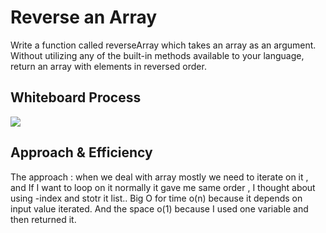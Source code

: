 # Reverse an Array

Write a function called reverseArray which takes an array as an argument. Without utilizing any of the built-in methods available to your language, return an array with elements in reversed order.

## Whiteboard Process

![](https://i.ibb.co/zQZPhp5/reverse-array.jpg)

## Approach & Efficiency

The approach : when we deal with array mostly we need to iterate on it , and If I want to loop on it normally it gave me same order , I thought about using -index and stotr it list..
Big O for time o(n) because it depends on input value iterated. And the space o(1) because I used one variable and then returned it.
